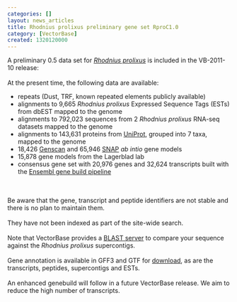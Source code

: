 ```yaml
---
categories: []
layout: news_articles
title: Rhodnius prolixus preliminary gene set RproC1.0
category: [VectorBase]
created: 1320120000
---
```

A preliminary 0.5 data set for <a href="/organisms/rhodnius-prolixus"><em>Rhodnius prolixus</em></a> is included in the VB-2011-10 release: 
<br><br>At the present time, the following data are available:
<ul> 
<li> repeats (Dust, TRF, known repeated elements publicly available)</li>
<li> alignments to 9,665 <em>Rhodnius prolixus</em> Expressed Sequence Tags (ESTs) from dbEST mapped to the genome</li>
<li> alignments to 792,023 sequences from 2 <em>Rhodnius prolixus</em> RNA-seq datasets mapped to the genome</li>
<li> alignments to 143,631 proteins from <a href="http://www.uniprot.org/">UniProt</a>, grouped into 7 taxa, mapped to the genome</li>
<li> 18,426 <a href="http://genes.mit.edu/GENSCAN.html">Genscan</a> and 65,946 <a href="http://korflab.ucdavis.edu/software.html">SNAP</a> <em>ab intio</em> gene models</li>
<li> 15,878 gene models from the Lagerblad lab</li>
<li> consensus gene set with 20,976 genes and 32,624 transcripts built with the <a href="http://www.ensembl.org/info/docs/genebuild/genome_annotation.html">Ensembl gene build pipeline</a> </li>
</ul><br><br>Be aware that the gene, transcript and peptide identifiers are not stable and there is no plan to maintain them. <br><br>They have not been indexed as part of the site-wide search. <br><br>Note that VectorBase provides a <a href="/blast">BLAST server</a>  to compare your sequence against the <em>Rhodnius prolixus</em> supercontigs. <br><br>Gene annotation is available in GFF3 and GTF for <a href="/downloads/">download</a>, as are the transcripts, peptides, supercontigs and ESTs. <br><br>An enhanced genebuild will follow in a future VectorBase release.  We aim to reduce the high number of transcripts.
